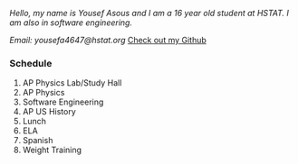 *Hello, my name is Yousef Asous and I am a 16 year old student at HSTAT. I am also in software engineering.*

_Email: yousefa4647@hstat.org_
[Check out my Github](https://github.com/yousefa4647)

### Schedule ###
1. AP Physics Lab/Study Hall
2. AP Physics
3. Software Engineering
4. AP US History
5. Lunch
6. ELA
7. Spanish
8. Weight Training
